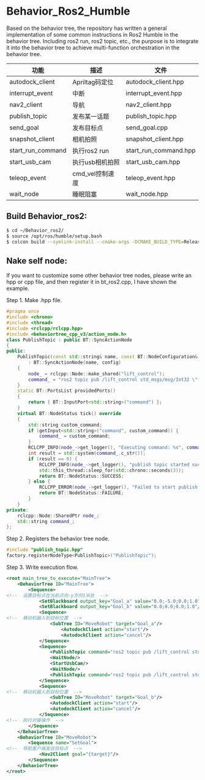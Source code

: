 # Behavior_Ros2_Humble
Based on the behavior tree, the repository has written a general implementation of some common instructions in Ros2 Humble in the behavior tree. Including ros2 run, ros2 topic, etc., the purpose is to integrate it into the behavior tree to achieve multi-function orchestration in the behavior tree.

| 功能 | 描述               | 文件   | 
|----------|--------------------|--------|
| autodock_client   | Apriltag码定位    | autodock_client.hpp   | 
| interrupt_event   | 中断    | interrupt_event.hpp   | 
| nav2_client   | 导航    | nav2_client.hpp   | 
| publish_topic   | 发布某一话题    | publish_topic.hpp   | 
| send_goal   | 发布目标点    | send_goal.cpp   | 
| snapshot_client   | 相机拍照    | snapshot_client.hpp   | 
| start_run_command   | 执行ros2 run    | start_run_command.hpp   | 
| start_usb_cam   | 执行usb相机拍照    | start_usb_cam.hpp   | 
| teleop_event   | cmd_vel控制速度    | teleop_event.hpp   | 
| wait_node   | 睡眠阻塞    | wait_node.hpp   | 

## Build Behavior_ros2:

```bash
$ cd ~/Behavior_ros2/
$ source /opt/ros/humble/setup.bash
$ colcon build --symlink-install --cmake-args -DCMAKE_BUILD_TYPE=Release
```
## Nake self node:
If you want to customize some other behavior tree nodes, please write an hpp or cpp file, and then register it in bt_ros2.cpp, I have shown the example.

Step 1. Make .hpp file.

```cpp
#pragma once
#include <chrono>
#include <thread>
#include <rclcpp/rclcpp.hpp>
#include <behaviortree_cpp_v3/action_node.h>
class PublishTopic : public BT::SyncActionNode
{
public:
    PublishTopic(const std::string& name, const BT::NodeConfiguration& config)
        : BT::SyncActionNode(name, config)
    {
        node_ = rclcpp::Node::make_shared("lift_control");
        command_ = "ros2 topic pub /lift_control std_msgs/msg/Int32 \"{data: 1}\" --rate 10 --times 20";
    }
    static BT::PortsList providedPorts()
    {
        return { BT::InputPort<std::string>("command") };
    }
    virtual BT::NodeStatus tick() override
    {
        std::string custom_command;
        if (getInput<std::string>("command", custom_command)) {
            command_ = custom_command;
        }
        RCLCPP_INFO(node_->get_logger(), "Executing command: %s", command_.c_str());
        int result = std::system(command_.c_str());
        if (result == 0) {
            RCLCPP_INFO(node_->get_logger(), "publish topic started successfully.");
            std::this_thread::sleep_for(std::chrono::seconds(3));
            return BT::NodeStatus::SUCCESS;
        } else {
            RCLCPP_ERROR(node_->get_logger(), "Failed to start publish topic: %s", command_.c_str());
            return BT::NodeStatus::FAILURE;
        }
    }
private:
    rclcpp::Node::SharedPtr node_;
    std::string command_;
};
```

Step 2. Registers the behavior tree node.
```cpp
#include "publish_topic.hpp"
factory.registerNodeType<PublishTopic>("PublishTopic");
```

Step 3. Write execution flow.
```xml
<root main_tree_to_execute="MainTree">
    <BehaviorTree ID="MainTree">
        <Sequence>
<!--  设置目标点在当前点向-y方向1米处  -->
            <SetBlackboard output_key="Goal_a" value="0.0;-5.0;0.0;1.0"/>
            <SetBlackboard output_key="Goal_b" value="0.0;0.0;0.0;1.0"/>
            <Sequence>
<!--  移动机器人到目标位置  -->
                <SubTree ID="MoveRobot" target="Goal_a"/>
                    <AutodockClient action="start"/>
                    <AutodockClient action="cancel"/>
            </Sequence>
            <Sequence>
                <PublishTopic command="ros2 topic pub /lift_control std_msgs/msg/Int32 '{data: 1}' --rate 10 --times 20"/>
                <WaitNode/>
                <StartUsbCam/>
                <WaitNode/>
                <PublishTopic command="ros2 topic pub /lift_control std_msgs/msg/Int32 '{data: 0}' --rate 10 --times 20"/>
            </Sequence>
            <Sequence>
<!--  移动机器人到目标位置  -->
                <SubTree ID="MoveRobot" target="Goal_b"/>
                <AutodockClient action="start"/>
                <AutodockClient action="cancel"/>
            </Sequence>
<!--  执行对接操作  -->
        </Sequence>
    </BehaviorTree>
    <BehaviorTree ID="MoveRobot">
        <Sequence name="SetGoal">
<!--  导航客户端发送目标点  -->
            <Nav2Client goal="{target}"/>
        </Sequence>
    </BehaviorTree>
</root>
```
